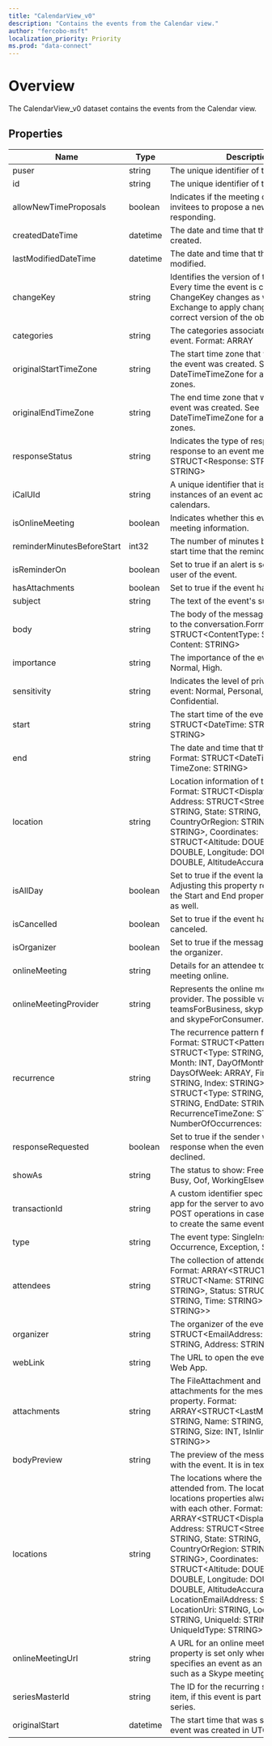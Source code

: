 ```yaml
---
title: "CalendarView_v0"
description: "Contains the events from the Calendar view."
author: "fercobo-msft"
localization_priority: Priority
ms.prod: "data-connect"
---
```


# Overview

The CalendarView_v0 dataset contains the events from the Calendar view.

## Properties

| Name | Type | Description |
|--|--|--|
| puser | string | The unique identifier of the user. |
| id | string | The unique identifier of the event. |
| allowNewTimeProposals | boolean | Indicates if the meeting organizer allows invitees to propose a new time when responding. |
| createdDateTime | datetime | The date and time that the event was created. |
| lastModifiedDateTime | datetime | The date and time that the event was last modified. |
| changeKey | string | Identifies the version of the event object. Every time the event is changed, ChangeKey changes as well. This allows Exchange to apply changes to the correct version of the object. |
| categories | string | The categories associated with the event. Format: ARRAY<STRING> |
| originalStartTimeZone | string | The start time zone that was set when the event was created. See DateTimeTimeZone for a list of valid time zones. |
| originalEndTimeZone | string | The end time zone that was set when the event was created. See DateTimeTimeZone for a list of valid time zones. |
| responseStatus | string | Indicates the type of response sent in response to an event message. Format: STRUCT<Response: STRING, Time: STRING> |
| iCalUId | string | A unique identifier that is shared by all instances of an event across different calendars. |
| isOnlineMeeting | boolean | Indicates whether this event has online meeting information. |
| reminderMinutesBeforeStart | int32 | The number of minutes before the event start time that the reminder alert occurs. |
| isReminderOn | boolean | Set to true if an alert is set to remind the user of the event. |
| hasAttachments | boolean | Set to true if the event has attachments. |
| subject | string | The text of the event's subject line. |
| body | string | The body of the message that is unique to the conversation.Format: STRUCT<ContentType: STRING, Content: STRING> |
| importance | string | The importance of the event: Low, Normal, High. |
| sensitivity | string | Indicates the level of privacy for the event: Normal, Personal, Private, Confidential. |
| start | string | The start time of the event. Format: STRUCT<DateTime: STRING, TimeZone: STRING> |
| end | string | The date and time that the event ends. Format: STRUCT<DateTime: STRING, TimeZone: STRING> |
| location | string | Location information of the event. Format: STRUCT<DisplayName: STRING, Address: STRUCT<Street: STRING, City: STRING, State: STRING, CountryOrRegion: STRING, PostalCode: STRING>, Coordinates: STRUCT<Altitude: DOUBLE, Latitude: DOUBLE, Longitude: DOUBLE, Accuracy: DOUBLE, AltitudeAccuracy: DOUBLE>> |
| isAllDay | boolean | Set to true if the event lasts all day. Adjusting this property requires adjusting the Start and End properties of the event as well. |
| isCancelled | boolean | Set to true if the event has been canceled. |
| isOrganizer | boolean | Set to true if the message sender is also the organizer. |
| onlineMeeting | string | Details for an attendee to join the meeting online. |
| onlineMeetingProvider | string | Represents the online meeting service provider. The possible values are teamsForBusiness, skypeForBusiness, and skypeForConsumer. |
| recurrence | string | The recurrence pattern for the event. Format: STRUCT<Pattern: STRUCT<Type: STRING, \`Interval\`: INT, Month: INT, DayOfMonth: INT, DaysOfWeek: ARRAY<STRING>, FirstDayOfWeek: STRING, Index: STRING>, \`Range\`: STRUCT<Type: STRING, StartDate: STRING, EndDate: STRING, RecurrenceTimeZone: STRING, NumberOfOccurrences: INT>> |
| responseRequested | boolean | Set to true if the sender would like a response when the event is accepted or declined. |
| showAs | string | The status to show: Free, Tentative, Busy, Oof, WorkingElsewhere, Unknown. |
| transactionId | string | A custom identifier specified by a client app for the server to avoid redundant POST operations in case of client retries to create the same event. |
| type | string | The event type: SingleInstance, Occurrence, Exception, SeriesMaster. |
| attendees | string | The collection of attendees for the event. Format: ARRAY<STRUCT<EmailAddress: STRUCT<Name: STRING, Address: STRING>, Status: STRUCT<Response: STRING, Time: STRING>, Type: STRING>> |
| organizer | string | The organizer of the event. Format: STRUCT<EmailAddress: STRUCT<Name: STRING, Address: STRING>> |
| webLink | string | The URL to open the event in Outlook Web App. |
| attachments | string | The FileAttachment and ItemAttachment attachments for the message. Navigation property. Format: ARRAY<STRUCT<LastModifiedDateTime: STRING, Name: STRING, ContentType: STRING, Size: INT, IsInline: BOOLEAN, Id: STRING>> |
| bodyPreview | string | The preview of the message associated with the event. It is in text format. |
| locations | string | The locations where the event is held or attended from. The location and locations properties always correspond with each other. Format:  ARRAY<STRUCT<DisplayName: STRING, Address: STRUCT<Street: STRING, City: STRING, State: STRING, CountryOrRegion: STRING, PostalCode: STRING>, Coordinates: STRUCT<Altitude: DOUBLE, Latitude: DOUBLE, Longitude: DOUBLE, Accuracy: DOUBLE, AltitudeAccuracy: DOUBLE>, LocationEmailAddress: STRING, LocationUri: STRING, LocationType: STRING, UniqueId: STRING, UniqueIdType: STRING>> |
| onlineMeetingUrl | string | A URL for an online meeting. The property is set only when an organizer specifies an event as an online meeting such as a Skype meeting |
| seriesMasterId | string | The ID for the recurring series master item, if this event is part of a recurring series. |
| originalStart | datetime | The start time that was set when the event was created in UTC time. |

